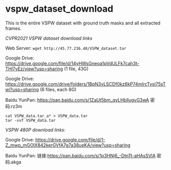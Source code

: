 # vspw_dataset_download

This is the entire VSPW dataset with ground truth masks and all extracted frames.


*CVPR2021 VSPW dataset download links*

Web Server: ```wget http://45.77.236.48/VSPW_dataset.tar```

Google Drive: https://drive.google.com/file/d/14yHWsGneoa1pVdULFk7cah3t-THl7yEz/view?usp=sharing (1 file, 43G)

Google Drive: https://drive.google.com/drive/folders/1BpN3yLSCDf0kz6kP74mIrcTysI75sTwi?usp=sharing (6 files, each 8G)

Baidu YunPan: https://pan.baidu.com/s/1ZaUt5bm_qyLHbllugyG3wA  密码:rz3m


``` 
cat VSPW_data.tar_a* > VSPW_data.tar
tar -xvf VSPW_data.tar
```


*VSPW 480P download links:*

Google Drive: https://drive.google.com/file/d/1-Z_mwp_mGOlX842kerGVfA7g7a38ueKA/view?usp=sharing

Baidu YunPan: 链接:https://pan.baidu.com/s/1p3HNj6_-DtnTt-aHAsSVlA  密码:akga



